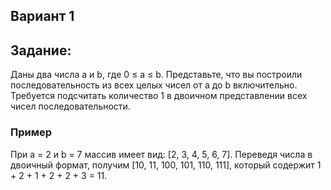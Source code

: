## Вариант 1
## Задание:
Даны два числа a и b, где 0 ≤ a ≤ b. Представьте, что вы построили последовательность из всех целых чисел от a до b включительно. Требуется подсчитать количество 1 в двоичном представлении всех чисел последовательности.
### **Пример**
При a = 2 и b = 7 массив имеет вид: [2, 3, 4, 5, 6, 7]. Переведя числа в двоичный формат, получим [10, 11, 100, 101, 110, 111], который содержит 1 + 2 + 1 + 2 + 2 + 3 = 11.